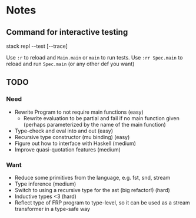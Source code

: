 # Notes

## Command for interactive testing
stack repl --test [--trace]

Use `:r` to reload and `Main.main` or `main` to run tests.
Use `:rr Spec.main` to reload and run `Spec.main` (or any other def you want)

## TODO

### Need
- Rewrite Program to not require main functions (easy)
    - Rewrite evaluation to be partial and fail if no main function given
      (perhaps parameterized by the name of the main function)
- Type-check and eval into and out (easy)
- Recursive type constructor (mu binding) (easy)
- Figure out how to interface with Haskell (medium)
- Improve quasi-quotation features (medium)

### Want
- Reduce some primitives from the language, e.g. fst, snd, stream
- Type inference (medium)
- Switch to using a recursive type for the ast (big refactor!) (hard)
- Inductive types <3 (hard)
- Reflect type of FRP program to type-level, so it can be used as a stream
  transformer in a type-safe way